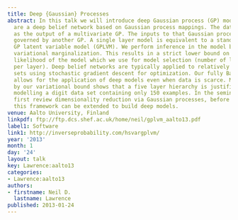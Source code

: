 ```yaml
---
title: Deep {Gaussian} Processes
abstract: In this talk we will introduce deep Gaussian process (GP) models. Deep GPs
  are a deep belief network based on Gaussian process mappings. The data is modeled
  as the output of a multivariate GP. The inputs to that Gaussian process are then
  governed by another GP. A single layer model is equivalent to a standard GP or the
  GP latent variable model (GPLVM). We perform inference in the model by approximate
  variational marginalization. This results in a strict lower bound on the marginal
  likelihood of the model which we use for model selection (number of layers and nodes
  per layer). Deep belief networks are typically applied to relatively large data
  sets using stochastic gradient descent for optimization. Our fully Bayesian treatment
  allows for the application of deep models even when data is scarce. Model selection
  by our variational bound shows that a five layer hierarchy is justified even when
  modelling a digit data set containing only 150 examples. In the seminar we will
  first review dimensionality reduction via Gaussian processes, before showing how
  this framework can be extended to build deep models.
venue: Aalto University, Finland
linkpdf: ftp://ftp.dcs.shef.ac.uk/home/neil/gplvm_aalto13.pdf
label1: Software
link1: http://inverseprobability.com/hsvargplvm/
year: '2013'
month: 1
day: '24'
layout: talk
key: Lawrence:aalto13
categories:
- Lawrence:aalto13
authors:
- firstname: Neil D.
  lastname: Lawrence
published: 2013-01-24
---
```

